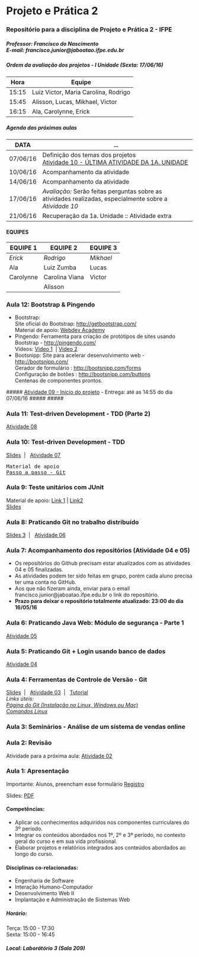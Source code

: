 # Projeto e Prática 2
<h3>Repositório para a disciplina de Projeto e Prática 2 - IFPE</h3>
<h5>Professor: Francisco do Nascimento <BR />
E-mail: francisco.junior@jaboatao.ifpe.edu.br
</h5>

##### Ordem da avaliação dos projetos - I Unidade (Sexta: 17/06/16)
Hora | Equipe 
----- | -------------
15:15 | Luiz Victor, Maria Carolina, Rodrigo
15:45 | Alisson, Lucas, Mikhael, Victor
16:15 | Ala, Carolynne, Erick

##### Agenda das próximas aulas
DATA | ... 
----- | -------------
07/06/16 | Definição dos temas dos projetos <br /> <a href="pp02-atividade10.md">Atividade 10 - ÚLTIMA ATIVIDADE DA 1A. UNIDADE</a> 
10/06/16 | Acompanhamento da atividade
14/06/16 | Acompanhamento da atividade
17/06/16 | *Avaliação:*  Serão feitas perguntas sobre as atividades realizadas, especialmente sobre a *Atividade 10*
21/06/16 | Recuperação da 1a. Unidade :: Atividade extra

#### EQUIPES ####
EQUIPE 1 | EQUIPE 2 | EQUIPE 3
-------- | -------- | --------
*Erick* | *Rodrigo* | *Mikhael*
Ala | Luiz Zumba | Lucas
Carolynne | Carolina Viana | Victor
  |  |  Alisson
  
<h3>Aula 12: Bootstrap & Pingendo</h3>
<ul>
<li>Bootstrap: <br />
Site oficial do Bootstrap: <a href="http://getbootstrap.com/" target="_blank">http://getbootstrap.com/</a><br/>
Material de apoio: <a href="http://webdevacademy.com.br/">Webdev Academy</a><br />
<li>Pingendo: Ferramenta para criação de protótipos de sites usando Bootstrap - <a href="http://pingendo.com/">http://pingendo.com/</a><br />
Videos: <a href="https://www.youtube.com/watch?v=RjwelUnP1yw">Video 1</a> &nbsp;|&nbsp;<a href="https://www.youtube.com/watch?v=RjwelUnP1yw&spfreload=10">Video 2</a></li>
<li>Bootsnipp: Site para acelerar desenvolvimento web - <a href="http://bootsnipp.com/">http://bootsnipp.com/</a>
<br /> Gerador de formulário : <a href="http://bootsnipp.com/forms">http://bootsnipp.com/forms</a>
<br /> Configuração de botões : <a href="http://bootsnipp.com/buttons">http://bootsnipp.com/buttons</a>
 <br />Centenas de componentes prontos.
</li>
</ul>
##### <a href="pp02-atividade09.md">Atividade 09 - Início do projeto</a> - Entrega: até as 14:55 do dia 07/06/16 #####
#####

<h3>Aula 11: Test-driven Development - TDD (Parte 2)</h3>
<a href="pp02-atividade08.md">Atividade 08</a>

<h3>Aula 10: Test-driven Development - TDD</h3>
<a href="https://www.dropbox.com/s/sqj3kqmlqomcl1y/PP2-Aula05-TDD.pdf?dl=0">Slides</a>&nbsp;&nbsp;|&nbsp;&nbsp;
<a href="https://www.dropbox.com/s/tv08cj55hamor53/PP02-Atividade07.pdf?dl=0">Atividade 07</a>

<pre>Material de apoio
<a href="passos-git.md">Passo a passo - Git</a>
</pre>

<h3>Aula 9: Teste unitários com JUnit</h3>
Material de apoio: <a href="http://www.devmedia.com.br/junit-implementando-testes-unitarios-em-java-parte-i/1432">Link 1</a>&nbsp;|&nbsp;<a href="http://www.java.marcric.com/cursos/java-01/pages/008-aula04junit1.html">Link2</a><br />
<a href="https://www.dropbox.com/s/ca2t3f2i6jemnum/PP2-Aula04-JUnit.pdf?dl=0">Slides</a>&nbsp;

<h3>Aula 8: Praticando Git no trabalho distribuído </h3>
<a href="https://www.dropbox.com/s/e118mly64r3vkkd/PP2-Aula03.pdf?dl=0">Slides 3</a>&nbsp;&nbsp;|&nbsp;&nbsp;
<a href="https://www.dropbox.com/s/ic29mw4zbaygd1p/PP02-Atividade06.pdf?dl=0">Atividade 06</a>

<H3>Aula 7: Acompanhamento dos repositórios (Atividade 04 e 05)</h3>
<ul>
<li>Os repositórios do Github precisam estar atualizados com as atividades 04 e 05 finalizadas.</li>
<li>As atividades podem ter sido feitas em grupo, porém cada aluno precisa ter uma conta no GitHub.</li>
<li>Aos que não fizeram ainda, enviar para o email francisco.junior@jaboatao.ifpe.edu.br o link do repositório.</li>
<li><b>Prazo para deixar o repositório totalmente atualizado: 23:00 do dia 16/05/16</b></li>
</ul>

<H3>Aula 6: Praticando Java Web: Módulo de segurança - Parte 1 </h3>
<a href="https://www.dropbox.com/s/n0zgit9bjpsvkmi/PP02-Atividade05.pdf?dl=0">Atividade 05</a>

<H3>Aula 5: Praticando Git + Login usando banco de dados </h3>
<a href="https://www.dropbox.com/s/a8ehownh5r57ftu/PP02-Atividade04.pdf?dl=0">Atividade 04</a>

<H3>Aula 4: Ferramentas de Controle de Versão - Git </h3>
<a href="https://www.dropbox.com/s/4cizlzx8aeq6y30/PP2-Aula02.pdf?dl=0" target="_blank">Slides</a>&nbsp;&nbsp;|&nbsp;&nbsp;
<a href="https://www.dropbox.com/s/47zkg705g0qdobl/PP02-Atividade03.pdf?dl=0">Atividade 03</a>&nbsp;&nbsp;|&nbsp;&nbsp;
<a href="https://www.dropbox.com/s/bv65nn857rsowwi/git-tutorial.pdf?dl=0">Tutorial</a> <BR />
<i>Links úteis: <br />
<a href="https://git-scm.com/book/pt-br/v1/Primeiros-passos-Instalando-Git" target="_blank">Página do Git (Instalação no Linux, Windows ou Mac)</a> <br />
<a href="http://www.comandoslinux.com/" target="_blank">Comandos Linux</a><br />
</i>

<h3>Aula 3: Seminários - Análise de um sistema de vendas online</h3>

<h3>Aula 2: Revisão</h3>
<p class='destaque'>Atividade para a próxima aula: <a href='https://www.dropbox.com/s/eyl53kd590e9jlp/PP02-Atividade02.pdf?dl=0' target='_blank'>Atividade 02</a></p>

<h3>Aula 1: Apresentação</h3>
<p>Importante: Alunos, preencham esse formulário <a href='http://bit.ly/ifpe-registroalunos'>Registro</a> </p>
Slides: <a href='https://www.dropbox.com/s/5za1339vexugbbn/PP2-Aula01.pdf?dl=0'>PDF</a>

<h4>Competências:</h4>
<ul>
<li>Aplicar os conhecimentos adquiridos nos componentes curriculares do 3º período. </li>
<li>Integrar os conteúdos abordados nos 1º, 2º e 3º período, no contexto geral do curso e em sua vida profissional. </li>
<li>Elaborar projetos e relatórios integrados aos conteúdos abordados ao longo do curso.</li>
</ul>

<h4>Disciplinas co-relacionadas: </h4>
<ul>
<li>Engenharia de Software</li>
<li>Interação Humano-Computador</li>
<li>Desenvolvimento Web II</li>
<li>Implantação e Administração de Sistemas Web</li>
</ul>

<h5>Horário: </h5>
Terça: 15:00 - 17:30 <BR />
Sexta: 15:00 - 16:45

<h5>Local: Laborátório 3 (Sala 209)</h5>

